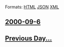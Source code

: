 
Formats: [HTML](2000/09/6/index.html)  [JSON](2000/09/6/index.json)  [XML](2000/09/6/index.xml)  

## [2000-09-6](/news/2000/09/6/index.md)

## [Previous Day...](/news/2000/09/5/index.md)


